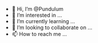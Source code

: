 - 👋 Hi, I’m @Pundulum
- 👀 I’m interested in ...
- 🌱 I’m currently learning ...
- 💞️ I’m looking to collaborate on ...
- 📫 How to reach me ...

<!---
Pundulum/Pundulum is a ✨ special ✨ repository because its `README.md` (this file) appears on your GitHub profile.
You can click the Preview link to take a look at your changes.
--->
